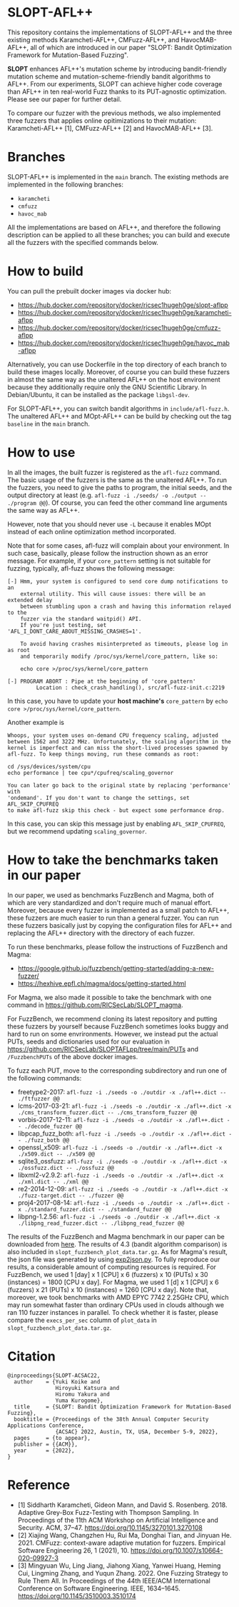 # SLOPT-AFL++

This repository contains the implementations of SLOPT-AFL++ and the three existing methods Karamcheti-AFL++, CMFuzz-AFL++, and HavocMAB-AFL++, all of which are introduced in our paper "SLOPT: Bandit Optimization Framework for Mutation-Based Fuzzing".

<strong>SLOPT</strong> enhances AFL++'s mutation scheme by introducing bandit-friendly mutation scheme and mutation-scheme-friendly bandit algorithms to AFL++. 
From our experiments, SLOPT can achieve higher code coverage than AFL++ in ten real-world Fuzz thanks to its PUT-agnostic optimization.
Please see our paper for further detail.

To compare our fuzzer with the previous methods, we also implemented three fuzzers that applies online opitimizations to their mutation: Karamcheti-AFL++ [1], CMFuzz-AFL++ [2] and HavocMAB-AFL++ [3]. 

# Branches

SLOPT-AFL++ is implemented in the `main` branch.
The existing methods are implemented in the following branches:

- `karamcheti`
- `cmfuzz`
- `havoc_mab`

All the implementations are based on AFL++, and therefore the following description can be applied to all these branches; you can build and execute all the fuzzers with the specified commands below.

# How to build

You can pull the prebuilt docker images via docker hub:
  - https://hub.docker.com/repository/docker/ricsec1hugeh0ge/slopt-aflpp
  - https://hub.docker.com/repository/docker/ricsec1hugeh0ge/karamcheti-aflpp
  - https://hub.docker.com/repository/docker/ricsec1hugeh0ge/cmfuzz-aflpp
  - https://hub.docker.com/repository/docker/ricsec1hugeh0ge/havoc_mab-aflpp

Alternatively, you can use Dockerfile in the top directory of each branch to build these images locally.
Moreover, of course you can build these fuzzers in almost the same way as the unaltered AFL++ on the host environment because they additionally require only the GNU Scientific Library. In Debian/Ubuntu, it can be installed as the package `libgsl-dev`.

For SLOPT-AFL++, you can switch bandit algorithms in `include/afl-fuzz.h`.
The unaltered AFL++ and MOpt-AFL++ can be build by checking out the tag `baseline` in the `main` branch.

# How to use

In all the images, the built fuzzer is registered as the `afl-fuzz` command.
The basic usage of the fuzzers is the same as the unaltered AFL++.
To run the fuzzers, you need to give the paths to program, the initial seeds, and the output directory at least (e.g. `afl-fuzz -i ./seeds/ -o ./output -- ./program @@`). 
Of course, you can feed the other command line arguments the same way as AFL++.

However, note that you should never use `-L` because it enables MOpt instead of each online optimization method incorporated.

Note that for some cases, afl-fuzz will complain about your environment. 
In such case, basically, please follow the instruction shown as an error message.
For example, if your `core_pattern` setting is not suitable for fuzzing, typically, afl-fuzz shows the following message:

```
[-] Hmm, your system is configured to send core dump notifications to an
    external utility. This will cause issues: there will be an extended delay
    between stumbling upon a crash and having this information relayed to the
    fuzzer via the standard waitpid() API.
    If you're just testing, set 'AFL_I_DONT_CARE_ABOUT_MISSING_CRASHES=1'.

    To avoid having crashes misinterpreted as timeouts, please log in as root
    and temporarily modify /proc/sys/kernel/core_pattern, like so:

    echo core >/proc/sys/kernel/core_pattern

[-] PROGRAM ABORT : Pipe at the beginning of 'core_pattern'
         Location : check_crash_handling(), src/afl-fuzz-init.c:2219
```
In this case, you have to update your <strong>host machine's</strong> `core_pattern` by `echo core >/proc/sys/kernel/core_pattern`.

Another example is 

```
Whoops, your system uses on-demand CPU frequency scaling, adjusted
between 1562 and 3222 MHz. Unfortunately, the scaling algorithm in the
kernel is imperfect and can miss the short-lived processes spawned by
afl-fuzz. To keep things moving, run these commands as root:

cd /sys/devices/system/cpu
echo performance | tee cpu*/cpufreq/scaling_governor

You can later go back to the original state by replacing 'performance' with
'ondemand'. If you don't want to change the settings, set AFL_SKIP_CPUFREQ
to make afl-fuzz skip this check - but expect some performance drop.
```

In this case, you can skip this message just by enabling `AFL_SKIP_CPUFREQ`, but we recommend updating `scaling_governor`.


# How to take the benchmarks taken in our paper

In our paper, we used as benchmarks FuzzBench and Magma, both of which are very standardized and don't require much of manual effort.
Moreover, because every fuzzer is implemented as a small patch to AFL++, these fuzzers are much easier to run than a general fuzzer.
You can run these fuzzers basically just by copying the configuration files for AFL++ and replacing the AFL++ directory with the directory of each fuzzer.

To run these benchmarks, please follow the instructions of FuzzBench and Magma:
  - https://google.github.io/fuzzbench/getting-started/adding-a-new-fuzzer/
  - https://hexhive.epfl.ch/magma/docs/getting-started.html

For Magma, we also made it possible to take the benchmark with one command in https://github.com/RICSecLab/SLOPT_magma.

For FuzzBench, we recommend cloning its latest repository and putting these fuzzers by yourself because FuzzBench sometimes looks buggy and hard to run on some envrironments.
However, we instead put the actual PUTs, seeds and dictionaries used for our evaluation in https://github.com/RICSecLab/SLOPTAFLpp/tree/main/PUTs and `/FuzzbenchPUTs` of the above docker images.

To fuzz each PUT, move to the corresponding subdirectory and run one of the following commands:

- freetype2-2017:    `afl-fuzz -i ./seeds -o ./outdir -x ./afl++.dict -- ./ftfuzzer @@`
- lcms-2017-03-21:   `afl-fuzz -i ./seeds -o ./outdir -x ./afl++.dict -x ./cms_transform_fuzzer.dict -- ./cms_transform_fuzzer @@`
- vorbis-2017-12-11: `afl-fuzz -i ./seeds -o ./outdir -x ./afl++.dict -- ./decode_fuzzer @@`
- libpcap\_fuzz\_both: `afl-fuzz -i ./seeds -o ./outdir -x ./afl++.dict -- ./fuzz_both @@`
- openssl\_x509:      `afl-fuzz -i ./seeds -o ./outdir -x ./afl++.dict -x ./x509.dict -- ./x509 @@`
- sqlite3\_ossfuzz:   `afl-fuzz -i ./seeds -o ./outdir -x ./afl++.dict -x ./ossfuzz.dict -- ./ossfuzz @@`
- libxml2-v2.9.2:    `afl-fuzz -i ./seeds -o ./outdir -x ./afl++.dict -x ./xml.dict -- ./xml @@`
- re2-2014-12-09:    `afl-fuzz -i ./seeds -o ./outdir -x ./afl++.dict -x ./fuzz-target.dict -- ./fuzzer @@`
- proj4-2017-08-14:  `afl-fuzz -i ./seeds -o ./outdir -x ./afl++.dict -x ./standard_fuzzer.dict -- ./standard_fuzzer @@`
- libpng-1.2.56:     `afl-fuzz -i ./seeds -o ./outdir -x ./afl++.dict -x ./libpng_read_fuzzer.dict -- ./libpng_read_fuzzer @@`


The results of the FuzzBench and Magma benchmark in our paper can be downloaded from [here](https://drive.google.com/drive/folders/1WtEolT0AuH535Bbhv07Lyo8zUYnrXnB4). The results of 4.3 (bandit algorithm comparison) is also included in `slopt_fuzzbench_plot_data.tar.gz`.
As for Magma's result, the json file was generated by using [exp2json.py](https://hexhive.epfl.ch/magma/docs/technical.html#exp2jsonpy).
To fully reproduce our results, a considerable amount of computing resources is required. For FuzzBench, we used 1 [day] x 1 [CPU] x 6 (fuzzers) x 10 (PUTs) x 30 (instances) = 1800 [CPU x day]. For Magma, we used 1 [d] x 1 [CPU] x 6 (fuzzers) x 21 (PUTs) x 10 (instances) = 1260 [CPU x day]. Note that, moreover, we took benchmarks with AMD EPYC 7742 2.25GHz CPU, which may run somewhat faster than ordinary CPUs used in clouds although we ran 110 fuzzer instances in parallel. To check whether it is faster, please compare the `execs_per_sec` column of `plot_data` in `slopt_fuzzbench_plot_data.tar.gz`.

# Citation

```
@inproceedings{SLOPT-ACSAC22,
  author    = {Yuki Koike and
               Hiroyuki Katsura and
               Hiromu Yakura and
               Yuma Kurogome},
  title     = {SLOPT: Bandit Optimization Framework for Mutation-Based Fuzzing},
  booktitle = {Proceedings of the 38th Annual Computer Security Applications Conference,
               {ACSAC} 2022, Austin, TX, USA, December 5-9, 2022},
  pages     = {to appear},
  publisher = {{ACM}},
  year      = {2022},
}
```

# Reference

- [1] Siddharth Karamcheti, Gideon Mann, and David S. Rosenberg. 2018. Adaptive Grey-Box Fuzz-Testing with Thompson Sampling. In Proceedings of the 11th ACM Workshop on Artificial Intelligence and Security. ACM, 37–47. https://doi.org/10.1145/3270101.3270108
- [2] Xiajing Wang, Changzhen Hu, Rui Ma, Donghai Tian, and Jinyuan He. 2021. CMFuzz: context-aware adaptive mutation for fuzzers. Empirical Software Engineering 26, 1 (2021), 10. https://doi.org/10.1007/s10664-020-09927-3
- [3] Mingyuan Wu, Ling Jiang, Jiahong Xiang, Yanwei Huang, Heming Cui, Lingming Zhang, and Yuqun Zhang. 2022. One Fuzzing Strategy to Rule Them All. In Proceedings of the 44th IEEE/ACM International Conference on Software Engineering. IEEE, 1634–1645. https://doi.org/10.1145/3510003.3510174
